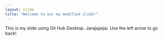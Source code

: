 ```yaml
---
layout: slide
title: "Welcome to our my modified slide!"
---
```

This is my slide using Git Hub Desktop. Jarajajaijai.
Use the left arrow to go back!
